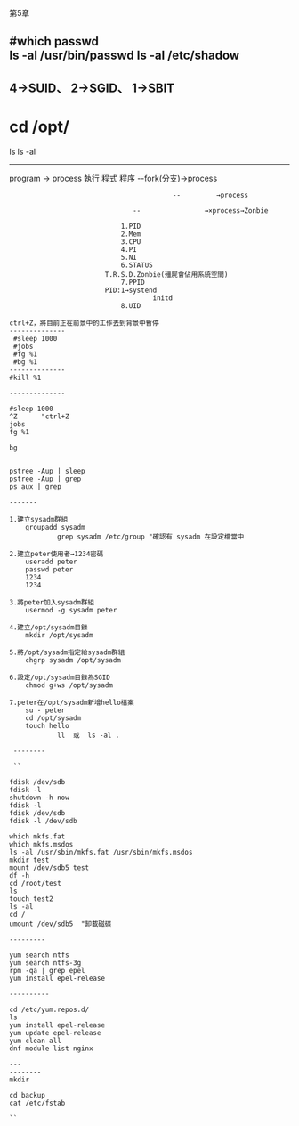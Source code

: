 第5章   

#which passwd  
ls -al /usr/bin/passwd
ls -al /etc/shadow
-----

4→SUID、
2→SGID、
1→SBIT
-----
# cd /opt/
ls
ls -al

-----

program		→ 	process
                      執行
程式			            程序  --fork(分支)→process

                                             --	        →process

      		                       --                →×process→Zonbie

```
							1.PID
							2.Mem
							3.CPU
							4.PI
							5.NI
							6.STATUS
						T.R.S.D.Zonbie(殭屍會佔用系統空間)
							7.PPID
						PID:1→systend
									initd
							8.UID

ctrl+Z，將目前正在前景中的工作丟到背景中暫停
--------------
 #sleep 1000
 #jobs
 #fg %1
 #bg %1
-------------- 
#kill %1
		
--------------		
		
#sleep 1000
^Z      "ctrl+Z
jobs
fg %1

bg


pstree -Aup | sleep
pstree -Aup | grep 
ps aux | grep

-------

1.建立sysadm群組
	groupadd sysadm
			grep sysadm /etc/group "確認有 sysadm 在設定檔當中

2.建立peter使用者→1234密碼
	useradd peter 
	passwd peter
	1234
	1234

3.將peter加入sysadm群組
	usermod -g sysadm peter

4.建立/opt/sysadm目錄
	mkdir /opt/sysadm

5.將/opt/sysadm指定給sysadm群組
	chgrp sysadm /opt/sysadm

6.設定/opt/sysadm目錄為SGID
	chmod g+ws /opt/sysadm

7.peter在/opt/sysadm新增hello檔案
	su - peter
	cd /opt/sysadm
	touch hello
		 	ll  或  ls -al .  
      
 --------
 
 ``

fdisk /dev/sdb
fdisk -l
shutdown -h now
fdisk -l
fdisk /dev/sdb
fdisk -l /dev/sdb

which mkfs.fat
which mkfs.msdos
ls -al /usr/sbin/mkfs.fat /usr/sbin/mkfs.msdos
mkdir test
mount /dev/sdb5 test
df -h
cd /root/test
ls
touch test2
ls -al
cd /
umount /dev/sdb5  "卸載磁碟

---------

yum search ntfs
yum search ntfs-3g
rpm -qa | grep epel
yum install epel-release

----------

cd /etc/yum.repos.d/
ls
yum install epel-release
yum update epel-release
yum clean all
dnf module list nginx

---
--------
mkdir

cd backup
cat /etc/fstab

``
 
 
 

